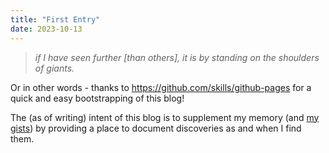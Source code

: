 ```yaml
---
title: "First Entry"
date: 2023-10-13
---
```


> _if I have seen further [than others], it is by standing on the shoulders of giants._ 

Or in other words - thanks to https://github.com/skills/github-pages for a quick and easy bootstrapping of this blog!

The (as of writing) intent of this blog is to supplement my memory (and [my gists](https://gist.github.com/nictownsend)) by providing a place to document discoveries as and when I find them.
